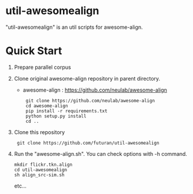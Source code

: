 # util-awesomealign

"util-awesomealign" is an util scripts for awesome-align. 

# Quick Start
1. Prepare parallel corpus

1. Clone original awesome-align repository in parent directory.
    - awesome-align : https://github.com/neulab/awesome-align
        ```
         git clone https://github.com/neulab/awesome-align
         cd awesome-align
         pip install -r requirements.txt
         python setup.py install
         cd ..
        ```
1. Clone this repository
    ```
     git clone https://github.com/futuran/util-awesomealign
    ```
1. Run the "awesome-align.sh". You can check options with -h command.
    ```
    mkdir flickr.tkn.align
    cd util-awesomealign
    sh align_src-sim.sh
    ```
    etc...
